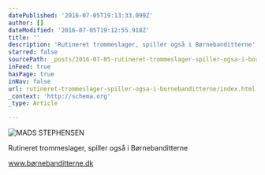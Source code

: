 ```yaml
---
datePublished: '2016-07-05T19:13:33.099Z'
author: []
dateModified: '2016-07-05T19:12:55.918Z'
title: ''
description: 'Rutineret trommeslager, spiller også i Børnebanditterne'
starred: false
sourcePath: _posts/2016-07-05-rutineret-trommeslager-spiller-ogsa-i-bornebanditterne.md
inFeed: true
hasPage: true
inNav: false
url: rutineret-trommeslager-spiller-ogsa-i-bornebanditterne/index.html
_context: 'http://schema.org'
_type: Article

---
```

![MADS STEPHENSEN](https://the-grid-user-content.s3-us-west-2.amazonaws.com/e2b0ec4d-9ec1-4392-b447-ad2379b0165b.jpg)

Rutineret trommeslager, spiller også i Børnebanditterne

www.børnebanditterne.dk